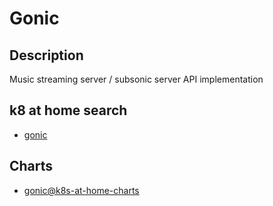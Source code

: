 # Gonic

## Description

Music streaming server / subsonic server API implementation

## k8 at home search

- [gonic](https://nanne.dev/k8s-at-home-search/#/gonic)

## Charts

- [gonic@k8s-at-home-charts](https://k8s-at-home.com/charts/)
